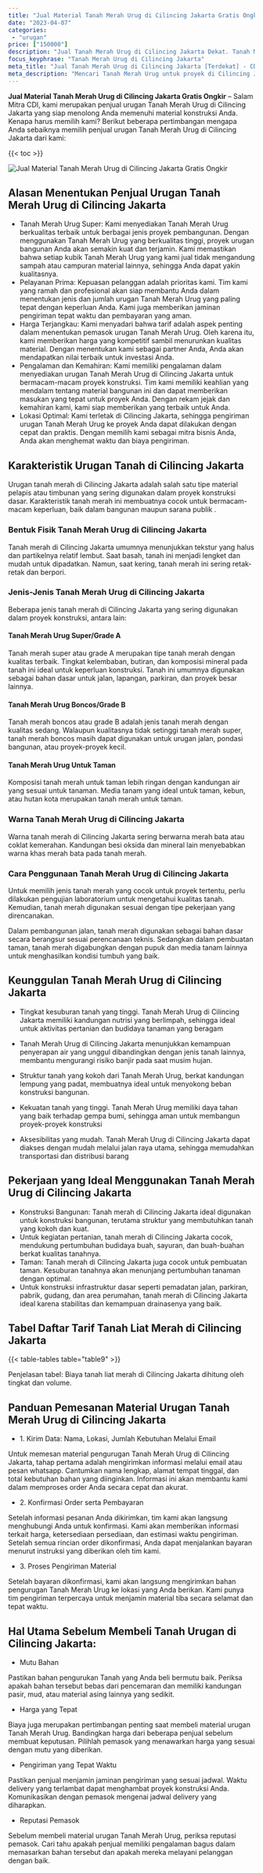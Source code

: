 ```yaml
---
title: "Jual Material Tanah Merah Urug di Cilincing Jakarta Gratis Ongkir"
date: "2023-04-07"
categories:
 - "urugan"
price: ["150000"]
description: "Jual Tanah Merah Urug di Cilincing Jakarta Dekat. Tanah Merah Urug ini sering dipakai dalam proyek konstruksi sebagai bahan urugan yang berkualitas dan sesuai spesifikasi. Hubungi kami untuk informasi lebih lanjut."
focus_keyphrase: "Tanah Merah Urug di Cilincing Jakarta"
meta_title: "Jual Tanah Merah Urug di Cilincing Jakarta [Terdekat] - CDI"
meta_description: "Mencari Tanah Merah Urug untuk proyek di Cilincing Jakarta? Kami memiliki Tanah Merah Urug berkualitas untuk penimbunan lahan. Raih penawaran terbaik sekarang."
---
```


**Jual Material Tanah Merah Urug di Cilincing Jakarta Gratis Ongkir** – Salam Mitra CDI, kami merupakan penjual urugan Tanah Merah Urug di Cilincing Jakarta yang siap menolong Anda memenuhi material konstruksi Anda. Kenapa harus memilih kami? Berikut beberapa pertimbangan mengapa Anda sebaiknya memilih penjual urugan Tanah Merah Urug di Cilincing Jakarta dari kami:

{{< toc >}}

![Jual Material Tanah Merah Urug di Cilincing Jakarta Gratis Ongkir](/images/tanah/tanah-urug-19.jpg)

## Alasan Menentukan Penjual Urugan Tanah Merah Urug di Cilincing Jakarta

*   Tanah Merah Urug Super: Kami menyediakan Tanah Merah Urug berkualitas terbaik untuk berbagai jenis proyek pembangunan. Dengan menggunakan Tanah Merah Urug yang berkualitas tinggi, proyek urugan bangunan Anda akan semakin kuat dan terjamin. Kami memastikan bahwa setiap kubik Tanah Merah Urug yang kami jual tidak mengandung sampah atau campuran material lainnya, sehingga Anda dapat yakin kualitasnya.
*   Pelayanan Prima: Kepuasan pelanggan adalah prioritas kami. Tim kami yang ramah dan profesional akan siap membantu Anda dalam menentukan jenis dan jumlah urugan Tanah Merah Urug yang paling tepat dengan keperluan Anda. Kami juga memberikan jaminan pengiriman tepat waktu dan pembayaran yang aman.
*   Harga Terjangkau: Kami menyadari bahwa tarif adalah aspek penting dalam menentukan pemasok urugan Tanah Merah Urug. Oleh karena itu, kami memberikan harga yang kompetitif sambil menurunkan kualitas material. Dengan menentukan kami sebagai partner Anda, Anda akan mendapatkan nilai terbaik untuk investasi Anda.
*   Pengalaman dan Kemahiran: Kami memiliki pengalaman dalam menyediakan urugan Tanah Merah Urug di Cilincing Jakarta untuk bermacam-macam proyek konstruksi. Tim kami memiliki keahlian yang mendalam tentang material bangunan ini dan dapat memberikan masukan yang tepat untuk proyek Anda. Dengan rekam jejak dan kemahiran kami, kami siap memberikan yang terbaik untuk Anda.
*   Lokasi Optimal: Kami terletak di Cilincing Jakarta, sehingga pengiriman urugan Tanah Merah Urug ke proyek Anda dapat dilakukan dengan cepat dan praktis. Dengan memilih kami sebagai mitra bisnis Anda, Anda akan menghemat waktu dan biaya pengiriman. 

## Karakteristik Urugan Tanah di Cilincing Jakarta

Urugan tanah merah di Cilincing Jakarta adalah salah satu tipe material pelapis atau timbunan yang sering digunakan dalam proyek konstruksi dasar. Karakteristik tanah merah ini membuatnya cocok untuk bermacam-macam keperluan, baik dalam bangunan maupun sarana publik .

### Bentuk Fisik Tanah Merah Urug di Cilincing Jakarta

Tanah merah di Cilincing Jakarta umumnya menunjukkan tekstur yang halus dan partikelnya relatif lembut. Saat basah, tanah ini menjadi lengket dan mudah untuk dipadatkan. Namun, saat kering, tanah merah ini sering retak-retak dan berpori.

### Jenis-Jenis Tanah Merah Urug di Cilincing Jakarta

Beberapa jenis tanah merah di Cilincing Jakarta yang sering digunakan dalam proyek konstruksi, antara lain:

#### Tanah Merah Urug Super/Grade A

Tanah merah super atau grade A merupakan tipe tanah merah dengan kualitas terbaik. Tingkat kelembaban, butiran, dan komposisi mineral pada tanah ini ideal untuk keperluan konstruksi. Tanah ini umumnya digunakan sebagai bahan dasar untuk jalan, lapangan, parkiran, dan proyek besar lainnya.

#### Tanah Merah Urug Boncos/Grade B

Tanah merah boncos atau grade B adalah jenis tanah merah dengan kualitas sedang. Walaupun kualitasnya tidak setinggi tanah merah super, tanah merah boncos masih dapat digunakan untuk urugan jalan, pondasi bangunan, atau proyek-proyek kecil.

#### Tanah Merah Urug Untuk Taman

Komposisi tanah merah untuk taman lebih ringan dengan kandungan air yang sesuai untuk tanaman. Media tanam yang ideal untuk taman, kebun, atau hutan kota merupakan tanah merah untuk taman.

### Warna Tanah Merah Urug di Cilincing Jakarta

Warna tanah merah di Cilincing Jakarta sering berwarna merah bata atau coklat kemerahan. Kandungan besi oksida dan mineral lain menyebabkan warna khas merah bata pada tanah merah.

### Cara Penggunaan Tanah Merah Urug di Cilincing Jakarta

Untuk memilih jenis tanah merah yang cocok untuk proyek tertentu, perlu dilakukan pengujian laboratorium untuk mengetahui kualitas tanah. Kemudian, tanah merah digunakan sesuai dengan tipe pekerjaan yang direncanakan.

Dalam pembangunan jalan, tanah merah digunakan sebagai bahan dasar secara berangsur sesuai perencanaan teknis. Sedangkan dalam pembuatan taman, tanah merah digabungkan dengan pupuk dan media tanam lainnya untuk menghasilkan kondisi tumbuh yang baik.

## Keunggulan Tanah Merah Urug di Cilincing Jakarta

*   Tingkat kesuburan tanah yang tinggi. Tanah Merah Urug di Cilincing Jakarta memiliki kandungan nutrisi yang berlimpah, sehingga ideal untuk aktivitas pertanian dan budidaya tanaman yang beragam

*   Tanah Merah Urug di Cilincing Jakarta menunjukkan kemampuan penyerapan air yang unggul dibandingkan dengan jenis tanah lainnya, membantu mengurangi risiko banjir pada saat musim hujan.
*   Struktur tanah yang kokoh dari Tanah Merah Urug, berkat kandungan lempung yang padat, membuatnya ideal untuk menyokong beban konstruksi bangunan.
*   Kekuatan tanah yang tinggi. Tanah Merah Urug memiliki daya tahan yang baik terhadap gempa bumi, sehingga aman untuk membangun proyek-proyek konstruksi

*   Aksesibilitas yang mudah. Tanah Merah Urug di Cilincing Jakarta dapat diakses dengan mudah melalui jalan raya utama, sehingga memudahkan transportasi dan distribusi barang

## Pekerjaan yang Ideal Menggunakan Tanah Merah Urug di Cilincing Jakarta

*   Konstruksi Bangunan: Tanah merah di Cilincing Jakarta ideal digunakan untuk konstruksi bangunan, terutama struktur yang membutuhkan tanah yang kokoh dan kuat.
*   Untuk kegiatan pertanian, tanah merah di Cilincing Jakarta cocok, mendukung pertumbuhan budidaya buah, sayuran, dan buah-buahan berkat kualitas tanahnya.
*   Taman: Tanah merah di Cilincing Jakarta juga cocok untuk pembuatan taman. Kesuburan tanahnya akan menunjang pertumbuhan tanaman dengan optimal.
*   Untuk konstruksi infrastruktur dasar seperti pemadatan jalan, parkiran, pabrik, gudang, dan area perumahan, tanah merah di Cilincing Jakarta ideal karena stabilitas dan kemampuan drainasenya yang baik.

## Tabel Daftar Tarif Tanah Liat Merah di Cilincing Jakarta

{{< table-tables table="table9" >}}

Penjelasan tabel: Biaya tanah liat merah di Cilincing Jakarta dihitung oleh tingkat dan volume.

## Panduan Pemesanan Material Urugan Tanah Merah Urug di Cilincing Jakarta

*   1\. Kirim Data: Nama, Lokasi, Jumlah Kebutuhan Melalui Email

Untuk memesan material pengurugan Tanah Merah Urug di Cilincing Jakarta, tahap pertama adalah mengirimkan informasi melalui email atau pesan whatsapp. Cantumkan nama lengkap, alamat tempat tinggal, dan total kebutuhan bahan yang diinginkan. Informasi ini akan membantu kami dalam memproses order Anda secara cepat dan akurat.
*   2\. Konfirmasi Order serta Pembayaran

Setelah informasi pesanan Anda dikirimkan, tim kami akan langsung menghubungi Anda untuk konfirmasi. Kami akan memberikan informasi terkait harga, ketersediaan persediaan, dan estimasi waktu pengiriman. Setelah semua rincian order dikonfirmasi, Anda dapat menjalankan bayaran menurut instruksi yang diberikan oleh tim kami.
*   3\. Proses Pengiriman Material

Setelah bayaran dikonfirmasi, kami akan langsung mengirimkan bahan pengurugan Tanah Merah Urug ke lokasi yang Anda berikan. Kami punya tim pengiriman terpercaya untuk menjamin material tiba secara selamat dan tepat waktu.

## Hal Utama Sebelum Membeli Tanah Urugan di Cilincing Jakarta:

*   Mutu Bahan

Pastikan bahan pengurukan Tanah yang Anda beli bermutu baik. Periksa apakah bahan tersebut bebas dari pencemaran dan memiliki kandungan pasir, mud, atau material asing lainnya yang sedikit.
*   Harga yang Tepat

Biaya juga merupakan pertimbangan penting saat membeli material urugan Tanah Merah Urug. Bandingkan harga dari beberapa penjual sebelum membuat keputusan. Pilihlah pemasok yang menawarkan harga yang sesuai dengan mutu yang diberikan.
*   Pengiriman yang Tepat Waktu

Pastikan penjual menjamin jaminan pengiriman yang sesuai jadwal. Waktu delivery yang terlambat dapat menghambat proyek konstruksi Anda. Komunikasikan dengan pemasok mengenai jadwal delivery yang diharapkan.
*   Reputasi Pemasok

Sebelum membeli material urugan Tanah Merah Urug, periksa reputasi pemasok. Cari tahu apakah penjual memiliki pengalaman bagus dalam memasarkan bahan tersebut dan apakah mereka melayani pelanggan dengan baik.